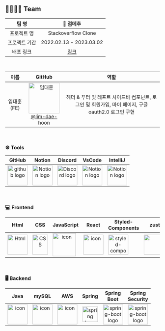 ## 👨‍👩‍👧‍👦 Team

|     팀 명     |        🐷 점메추        |
| :-----------: | :---------------------: |
|  프로젝트 명  |   Stackoverflow Clone   |
| 프로젝트 기간 | 2022.02.13 - 2023.03.02 |
|   배포 링크   |      [링크](http://seb42-pre-003.s3-website.ap-northeast-2.amazonaws.com/)       |

<br/>

|        이름        |                                                                           GitHub                                                                            |                                                              역할                                                              |
| :----------------: | :---------------------------------------------------------------------------------------------------------------------------------------------------------: | :----------------------------------------------------------------------------------------------------------------------------: |
|     임대훈(FE)     | <img alt="임대훈" src="https://avatars.githubusercontent.com/u/115605127?v=4" height="100" width="100"><br>[@lim-dae-hoon](https://github.com/Lim-Dae-Hoon) | 헤더 & 푸터 및 레프트 사이드바 컴포넌트, 로그인 및 회원가입, 마이 페이지, 구글 oauth2.0 로그인 구현 |

<br/>

### <span style=""> ⚙️ **Tools** </span>

|                                                   GitHub                                                    |                                                                                   Notion                                                                                    |                                                                                       Discord                                                                                        |                                                                                           VsCode                                                                                            |                                                                                IntelliJ                                                                                 |
| :---------------------------------------------------------------------------------------------------------: | :-------------------------------------------------------------------------------------------------------------------------------------------------------------------------: | :----------------------------------------------------------------------------------------------------------------------------------------------------------------------------------: | :-----------------------------------------------------------------------------------------------------------------------------------------------------------------------------------------: | :---------------------------------------------------------------------------------------------------------------------------------------------------------------------: |
| <img alt="github logo" src="https://techstack-generator.vercel.app/github-icon.svg" width="65" height="65"> | <img alt="Notion logo" src="https://www.notion.so/cdn-cgi/image/format=auto,width=640,quality=100/front-static/shared/icons/notion-app-icon-3d.png" height="65" width="65"> | <img alt="Discord logo" src="https://assets-global.website-files.com/6257adef93867e50d84d30e2/62595384e89d1d54d704ece7_3437c10597c1526c3dbd98c737c2bcae.svg" height="65" width="65"> | <img alt="Notion logo" src="https://upload.wikimedia.org/wikipedia/commons/thumb/9/9a/Visual_Studio_Code_1.35_icon.svg/2048px-Visual_Studio_Code_1.35_icon.svg.png" height="65" width="65"> | <img alt="Notion logo" src="https://upload.wikimedia.org/wikipedia/commons/thumb/9/9c/IntelliJ_IDEA_Icon.svg/1024px-IntelliJ_IDEA_Icon.svg.png" height="65" width="65"> |

<br/>

### <span style=""> 💻 **Frontend** </span>

|                                                                                     Html                                                                                     |                                                                                                       CSS                                                                                                        |                                                                          JavaScript                                                                           |                                                                              React                                                                               |                                                                        Styled-<br>Components                                                                        |                                                                               zustand                                                                               |                                                                                              React-Quill                                                                                              |
| :--------------------------------------------------------------------------------------------------------------------------------------------------------------------------: | :--------------------------------------------------------------------------------------------------------------------------------------------------------------------------------------------------------------: | :-----------------------------------------------------------------------------------------------------------------------------------------------------------: | :--------------------------------------------------------------------------------------------------------------------------------------------------------------: | :-----------------------------------------------------------------------------------------------------------------------------------------------------------------: | :-----------------------------------------------------------------------------------------------------------------------------------------------------------------: | :---------------------------------------------------------------------------------------------------------------------------------------------------------------------------------------------------: |
| <img alt="Html" src ="https://upload.wikimedia.org/wikipedia/commons/thumb/6/61/HTML5_logo_and_wordmark.svg/440px-HTML5_logo_and_wordmark.svg.png" width="65" height="65" /> | <div style="display: flex; align-items: flex-start;"><img src="https://user-images.githubusercontent.com/111227745/210204643-4c3d065c-59ec-481d-ac13-cea795730835.png" alt="CSS" width="50" height="65" /></div> | <div style="display: flex; align-items: flex-start;"><img src="https://techstack-generator.vercel.app/js-icon.svg" alt="icon" width="75" height="75" /></div> | <div style="display: flex; align-items: flex-start;"><img src="https://techstack-generator.vercel.app/react-icon.svg" alt="icon" width="65" height="65" /></div> | <div style="display: flex; align-items: flex-start;"><img src="https://styled-components.com/logo.png" alt="styled-components icon" width="65" height="65" /></div> | <div style="display: flex; align-items: flex-start;"><img src="https://images.velog.io/post-images/augusty/7dc27aa0-0563-11ea-8b40-6b6b6ae34645/bear.png" width="100" height="65"/></div> | <div style="display: flex; align-items: flex-start;"><img src="https://user-images.githubusercontent.com/81786662/210204172-8fc62516-4ee9-410d-859a-17a0da1e76f9.png" width="100" height="65"/></div> |

<br/>

### <span style=""> 🖥️ **Backend** </span>

|                                                                              Java                                                                               |                                                                              mySQL                                                                               |                                                                              AWS                                                                               |                                                       Spring                                                       |                                                   Spring<br>Boot                                                   |                                                               Spring<br/>Security                                                               |
| :-------------------------------------------------------------------------------------------------------------------------------------------------------------: | :--------------------------------------------------------------------------------------------------------------------------------------------------------------: | :------------------------------------------------------------------------------------------------------------------------------------------------------------: | :----------------------------------------------------------------------------------------------------------------: | :----------------------------------------------------------------------------------------------------------------: | :---------------------------------------------------------------------------------------------------------------------------------------------: |
| <div style="display: flex; align-items: flex-start;"><img src="https://techstack-generator.vercel.app/java-icon.svg" alt="icon" width="65" height="65" /></div> | <div style="display: flex; align-items: flex-start;"><img src="https://techstack-generator.vercel.app/mysql-icon.svg" alt="icon" width="65" height="65" /></div> | <div style="display: flex; align-items: flex-start;"><img src="https://techstack-generator.vercel.app/aws-icon.svg" alt="icon" width="65" height="65" /></div> | <img alt="spring logo" src="https://www.vectorlogo.zone/logos/springio/springio-icon.svg" height="50" width="50" > | <img alt="spring-boot logo" src="https://t1.daumcdn.net/cfile/tistory/27034D4F58E660F616" width="65" height="65" > | <img alt="spring-boot logo" src="https://www.javacodegeeks.com/wp-content/uploads/2014/07/spring-security-project.png" width="65" height="65" > |

<br/>
